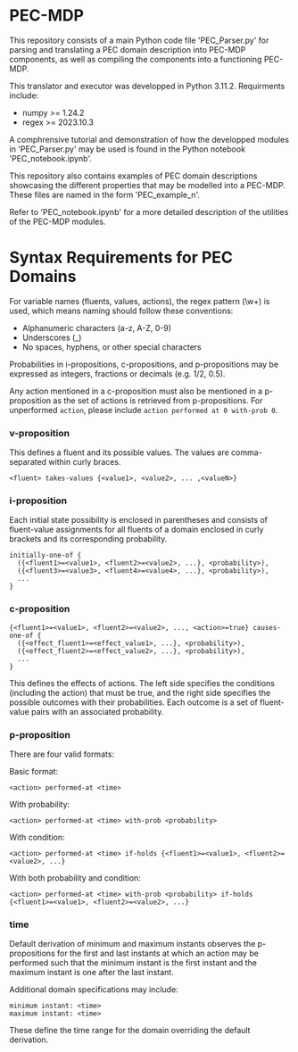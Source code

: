 # PEC-MDP

This repository consists of a main Python code file 'PEC_Parser.py' for parsing and translating a PEC domain description into PEC-MDP components, as well as compiling the components into a functioning PEC-MDP.

This translator and executor was developped in Python 3.11.2. Requirments include:

* numpy >= 1.24.2
* regex >= 2023.10.3

A comphrensive tutorial and demonstration of how the developped modules in 'PEC_Parser.py' may be used is found in the Python notebook 'PEC_notebook.ipynb'.

This repository also contains examples of PEC domain descriptions showcasing the different properties that may be modelled into a PEC-MDP. These files are named in the form 'PEC_example_n'.
 
Refer to 'PEC_notebook.ipynb' for a more detailed description of the utilities of the PEC-MDP modules.


# Syntax Requirements for PEC Domains

For variable names (fluents, values, actions), the regex pattern (\w+) is used, which means naming should follow these conventions:

* Alphanumeric characters (a-z, A-Z, 0-9)
* Underscores (_)
* No spaces, hyphens, or other special characters

Probabilities in i-propositions, c-propositions, and p-propositions may be expressed as integers, fractions or decimals (e.g. 1/2, 0.5).

Any action mentioned in a c-proposition must also be mentioned in a p-proposition as the set of actions is retrieved from p-propositions. For unperformed `action`, please include `action performed at 0 with-prob 0`.

### v-proposition

This defines a fluent and its possible values. The values are comma-separated within curly braces.
```
<fluent> takes-values {<value1>, <value2>, ... ,<valueN>}
```
### i-proposition

Each initial state possibility is enclosed in parentheses and consists of fluent-value assignments for all fluents of a domain enclosed in curly brackets and its corresponding probability.

```
initially-one-of {
  ({<fluent1>=<value1>, <fluent2>=<value2>, ...}, <probability>),
  ({<fluent3>=<value3>, <fluent4>=<value4>, ...}, <probability>),
  ...
}
```
### c-proposition
```
{<fluent1>=<value1>, <fluent2>=<value2>, ..., <action>=true} causes-one-of {
  ({<effect_fluent1>=<effect_value1>, ...}, <probability>),
  ({<effect_fluent2>=<effect_value2>, ...}, <probability>),
  ...
}
```
This defines the effects of actions. The left side specifies the conditions (including the action) that must be true, and the right side specifies the possible outcomes with their probabilities. Each outcome is a set of fluent-value pairs with an associated probability.

### p-proposition

There are four valid formats:

Basic format:

`<action> performed-at <time>`

With probability:

`<action> performed-at <time> with-prob <probability>`

With condition:

`<action> performed-at <time> if-holds {<fluent1>=<value1>, <fluent2>=<value2>, ...}`

With both probability and condition:

`<action> performed-at <time> with-prob <probability> if-holds {<fluent1>=<value1>, <fluent2>=<value2>, ...}`

### time

Default derivation of minimum and maximum instants observes the p-propositions for the first and last instants at which an action may be performed such that the minimum instant is the first instant and the maximum instant is one after the last instant. 

Additional domain specifications may include:
```
minimum instant: <time>
maximum instant: <time>
```
These define the time range for the domain overriding the default derivation.